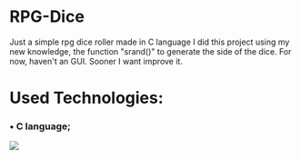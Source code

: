 # RPG-Dice
Just a simple rpg dice roller made in C language
I did this project using my new knowledge, the function "srand()" to generate the side of the dice. For now, haven't an GUI. Sooner I want improve it.
<div aligh=center>
  
# Used Technologies:

</div>
<h3>
  • C language;
</h3>
<img src="https://img.shields.io/badge/Status-In_Progress-purple"\>
